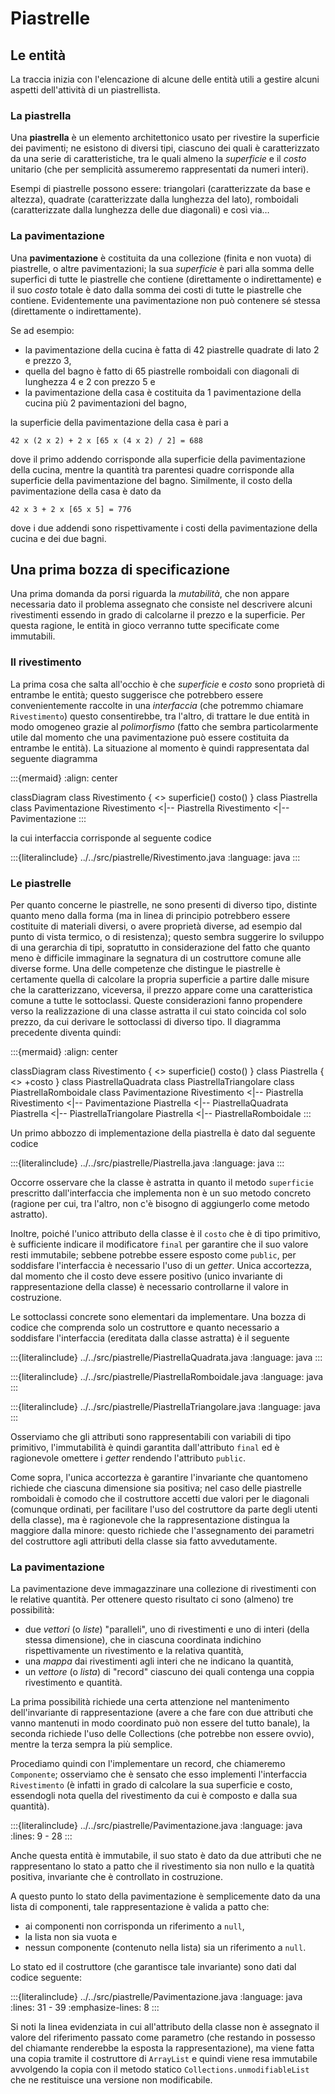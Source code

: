 # Piastrelle

## Le entità

La traccia inizia con l'elencazione di alcune delle entità utili a gestire
alcuni aspetti dell'attività di un piastrellista.
### La piastrella

Una **piastrella** è un elemento architettonico usato per rivestire la
superficie dei pavimenti; ne esistono di diversi tipi, ciascuno dei quali è
caratterizzato da una serie di caratteristiche, tra le quali almeno la
*superficie* e il *costo* unitario (che per semplicità assumeremo rappresentati
da numeri interi).

Esempi di piastrelle possono essere: triangolari (caratterizzate da base e
altezza), quadrate (caratterizzate dalla lunghezza del lato), romboidali
(caratterizzate dalla lunghezza delle due diagonali) e così via…

### La pavimentazione

Una **pavimentazione** è costituita da una collezione (finita e non vuota) di
piastrelle, o altre pavimentazioni; la sua *superficie* è pari alla somma delle
superfici di tutte le piastrelle che contiene (direttamente o indirettamente) e
il suo *costo* totale è dato dalla somma dei costi di tutte le piastrelle che
contiene. Evidentemente una pavimentazione non può contenere sé stessa
(direttamente o indirettamente).

Se ad esempio:

* la pavimentazione della cucina è fatta di 42 piastrelle quadrate di lato 2 e
  prezzo 3,
* quella del bagno è fatto di 65 piastrelle romboidali con diagonali di
  lunghezza 4 e 2 con prezzo 5 e
* la pavimentazione della casa è costituita da 1 pavimentazione della cucina più
  2 pavimentazioni del bagno,

la superficie della pavimentazione della casa è pari a

    42 x (2 x 2) + 2 x [65 x (4 x 2) / 2] = 688

dove il primo addendo corrisponde alla superficie della pavimentazione della
cucina, mentre la quantità tra parentesi quadre corrisponde alla superficie
della pavimentazione del bagno. Similmente, il costo della pavimentazione della
casa è dato da

    42 x 3 + 2 x [65 x 5] = 776

dove i due addendi sono rispettivamente i costi della pavimentazione della
cucina e dei due bagni.

## Una prima bozza di specificazione

Una prima domanda da porsi riguarda la *mutabilità*, che non appare necessaria
dato il problema assegnato che consiste nel descrivere alcuni rivestimenti
essendo in grado di calcolarne il prezzo e la superficie. Per questa ragione, le
entità in gioco verranno tutte specificate come immutabili.

### Il rivestimento

La prima cosa che salta all'occhio è che *superficie* e *costo* sono proprietà
di entrambe le entità; questo suggerisce che potrebbero essere convenientemente
raccolte in una *interfaccia* (che potremmo chiamare `Rivestimento`) questo
consentirebbe, tra l'altro, di trattare le due entità in modo omogeneo grazie al
*polimorfismo* (fatto che sembra particolarmente utile dal momento che una
pavimentazione può essere costituita da entrambe le entità). La situazione al
momento è quindi rappresentata dal seguente diagramma

:::{mermaid}
:align: center

classDiagram
class Rivestimento {
    <<interface>>
    superficie()
    costo()
}
class Piastrella
class Pavimentazione
Rivestimento <|-- Piastrella
Rivestimento <|-- Pavimentazione
:::

la cui interfaccia corrisponde al seguente codice

:::{literalinclude} ../../src/piastrelle/Rivestimento.java
:language: java
:::

### Le piastrelle

Per quanto concerne le piastrelle, ne sono presenti di diverso tipo, distinte
quanto meno dalla forma (ma in linea di principio potrebbero essere costituite
di materiali diversi, o avere proprietà diverse, ad esempio dal punto di vista
termico, o di resistenza); questo sembra suggerire lo sviluppo di una gerarchia
di tipi, sopratutto in considerazione del fatto che quanto meno è difficile
immaginare la segnatura di un costruttore comune alle diverse forme. Una delle
competenze che distingue le piastrelle è certamente quella di calcolare la
propria superficie a partire dalle misure che la caratterizzano, viceversa, il
prezzo appare come una caratteristica comune a tutte le sottoclassi. Queste
considerazioni fanno propendere verso la realizzazione di una classe astratta il
cui stato coincida col solo prezzo, da cui derivare le sottoclassi di diverso
tipo. Il diagramma precedente diventa quindi:

:::{mermaid}
:align: center

classDiagram
class Rivestimento {
  <<interface>>
  superficie()
  costo()
}
class Piastrella {
  <<abstract>>
  +costo
}
class PiastrellaQuadrata
class PiastrellaTriangolare
class PiastrellaRomboidale
class Pavimentazione
Rivestimento <|-- Piastrella
Rivestimento <|-- Pavimentazione
Piastrella <|-- PiastrellaQuadrata
Piastrella <|-- PiastrellaTriangolare
Piastrella <|-- PiastrellaRomboidale
:::

Un primo abbozzo di implementazione della piastrella è dato dal seguente codice

:::{literalinclude} ../../src/piastrelle/Piastrella.java
:language: java
:::

Occorre osservare che la classe è astratta in quanto il metodo `superficie`
prescritto dall'interfaccia che implementa non è un suo metodo concreto (ragione
per cui, tra l'altro, non c'è bisogno di aggiungerlo come metodo astratto).

Inoltre, poiché l'unico attributo della classe è il `costo` che è di tipo
primitivo, è sufficiente indicare il modificatore `final` per garantire che il
suo valore resti immutabile; sebbene potrebbe essere esposto come `public`, per
soddisfare l'interfaccia è necessario l'uso di un *getter*. Unica accortezza,
dal momento che il costo deve essere positivo (unico invariante di
rappresentazione della classe) è necessario controllarne il valore in
costruzione.

Le sottoclassi concrete sono elementari da implementare. Una bozza di codice che
comprenda solo un costruttore e quanto necessario a soddisfare l'interfaccia
(ereditata dalla classe astratta) è il seguente

:::{literalinclude} ../../src/piastrelle/PiastrellaQuadrata.java
:language: java
:::

:::{literalinclude} ../../src/piastrelle/PiastrellaRomboidale.java
:language: java
:::

:::{literalinclude} ../../src/piastrelle/PiastrellaTriangolare.java
:language: java
:::

Osserviamo che gli attributi sono rappresentabili con variabili di tipo
primitivo, l'immutabilità è quindi garantita dall'attributo `final` ed è
ragionevole omettere i *getter* rendendo l'attributo `public`.

Come sopra, l'unica accortezza è garantire l'invariante che quantomeno richiede
che ciascuna dimensione sia positiva; nel caso delle piastrelle romboidali è
comodo che il costruttore accetti due valori per le diagonali (comunque
ordinati, per facilitare l'uso del costruttore da parte degli utenti della
classe), ma è ragionevole che la rappresentazione distingua la maggiore dalla
minore: questo richiede che l'assegnamento dei parametri del costruttore agli
attributi della classe sia fatto avvedutamente.

### La pavimentazione

La pavimentazione deve immagazzinare una collezione di rivestimenti con le
relative quantità. Per ottenere questo risultato ci sono (almeno) tre
possibilità:

* due *vettori* (o *liste*) "paralleli", uno di rivestimenti e uno di interi
  (della stessa dimensione), che in ciascuna coordinata indichino
  rispettivamente un rivestimento e la relativa quantità,
* una *mappa* dai rivestimenti agli interi che ne indicano la quantità,
* un *vettore* (o *lista*) di "record" ciascuno dei quali contenga una coppia
  rivestimento e quantità.

La prima possibilità richiede una certa attenzione nel mantenimento
dell'invariante di rappresentazione (avere a che fare con due attributi che
vanno mantenuti in modo coordinato può non essere del tutto banale), la seconda
richiede l'uso delle Collections (che potrebbe non essere ovvio), mentre la
terza sempra la più semplice.

Procediamo quindi con l'implementare un record, che chiameremo `Componente`;
osserviamo che è sensato che esso implementi l'interfaccia `Rivestimento` (è
infatti in grado di calcolare la sua superficie e costo, essendogli nota quella
del rivestimento da cui è composto e dalla sua quantità).

:::{literalinclude} ../../src/piastrelle/Pavimentazione.java
:language: java
:lines: 9 - 28
:::

Anche questa entità è immutabile, il suo stato è dato da due attributi che ne
rappresentano lo stato a patto che il rivestimento sia non nullo e la quatità
positiva, invariante che è controllato in costruzione.

A questo punto lo stato della pavimentazione è semplicemente dato da una lista
di componenti, tale rappresentazione è valida a patto che:

* ai componenti non corrisponda un riferimento a `null`,
* la lista non sia vuota e
* nessun componente (contenuto nella lista) sia un riferimento a `null`.

Lo stato ed il costruttore (che garantisce tale invariante) sono dati dal codice
seguente:

:::{literalinclude} ../../src/piastrelle/Pavimentazione.java
:language: java
:lines: 31 - 39
:emphasize-lines: 8
:::

Si noti la linea evidenziata in cui all'attributo della classe non è assegnato
il valore del riferimento passato come parametro (che restando in possesso del
chiamante renderebbe la esposta la rappresentazione), ma viene fatta una copia
tramite il costruttore di `ArrayList` e quindi viene resa immutabile avvolgendo
la copia con il metodo statico `Collections.unmodifiableList` che ne restituisce
una versione non modificabile.
